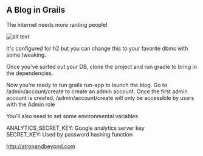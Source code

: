 ## A Blog in Grails

The internet needs more ranting people!

![alt text](https://s3-us-west-2.amazonaws.com/atronandbeyond/im-doing-my-part.png)

It's configured for h2 but you can change this to your favorite dbms with some tweaking.

Once you've sorted out your DB, clone the project and run gradle to bring in the dependencies. 

Now you're ready to run grails run-app to launch the blog.  Go to /admin/account/create to create an admin account.  Once the first admin account is created, /admin/account/create will only be accessible by users with the Admin role

You'll also need to set some environmental variables

ANALYTICS_SECRET_KEY: Google analytics server key  
SECRET_KEY: Used by password hashing function  

http://atronandbeyond.com

